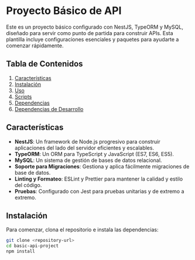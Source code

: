 # Proyecto Básico de API

Este es un proyecto básico configurado con NestJS, TypeORM y MySQL, diseñado para servir como punto de partida para construir APIs. Esta plantilla incluye configuraciones esenciales y paquetes para ayudarte a comenzar rápidamente.

## Tabla de Contenidos

1. [Características](#características)
2. [Instalación](#instalación)
3. [Uso](#uso)
4. [Scripts](#scripts)
5. [Dependencias](#dependencias)
6. [Dependencias de Desarrollo](#dependencias-de-desarrollo)

## Características

- **NestJS**: Un framework de Node.js progresivo para construir aplicaciones del lado del servidor eficientes y escalables.
- **TypeORM**: Un ORM para TypeScript y JavaScript (ES7, ES6, ES5).
- **MySQL**: Un sistema de gestión de bases de datos relacional.
- **Soporte para Migraciones**: Gestiona y aplica fácilmente migraciones de base de datos.
- **Linting y Formateo**: ESLint y Prettier para mantener la calidad y estilo del código.
- **Pruebas**: Configurado con Jest para pruebas unitarias y de extremo a extremo.

## Instalación

Para comenzar, clona el repositorio e instala las dependencias:

```bash
git clone <repository-url>
cd basic-api-project
npm install
